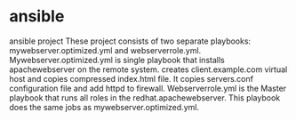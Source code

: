 # ansible
ansible project
These project consists of two separate playbooks: mywebserver.optimized.yml and webserverrole.yml. 
Mywebserver.optimized.yml is single playbook that installs apachewebserver on the remote system. creates client.example.com virtual host and copies compressed index.html file. It copies servers.conf configuration file and add httpd to firewall. 
Webserverrole.yml is the Master playbook that runs all roles in the redhat.apachewebserver. This playbook does the same jobs as mywebserver.optimized.yml. 

